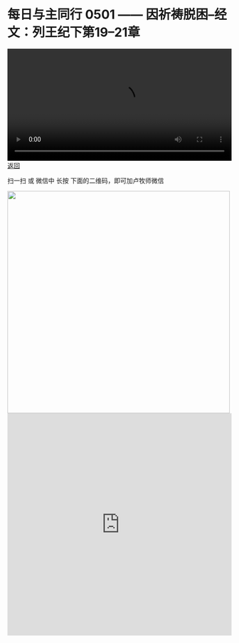 # 每日与主同行 0501 —— 因祈祷脱困–经文：列王纪下第19–21章

<video width='100%' controls src='https://go2024.simai.life/api?redirect=https://r2.savefamily.net/@pastorpaulqiankunlu618/IY6_kiNZc9c.mp4?metric=PastorLu%26keyword=webpage%26type=video%26bot=26%26to=webpage'></video>
<a href='../daily.html'> 返回 </a>
<p>扫一扫 或 微信中 长按 下面的二维码，即可加卢牧师微信</p>
<img src='https://r2.savefamily.net/OVagt1.JPG' width='500px' />



<iframe width="100%" height="500" src="https://www.youtube.com/embed/IY6_kiNZc9c?si=zz5OCgHQvyW71w8c&amp;controls=0" title="YouTube video player" frameborder="0" allow="accelerometer; autoplay; clipboard-write; encrypted-media; gyroscope; picture-in-picture; web-share" referrerpolicy="strict-origin-when-cross-origin" allowfullscreen></iframe>